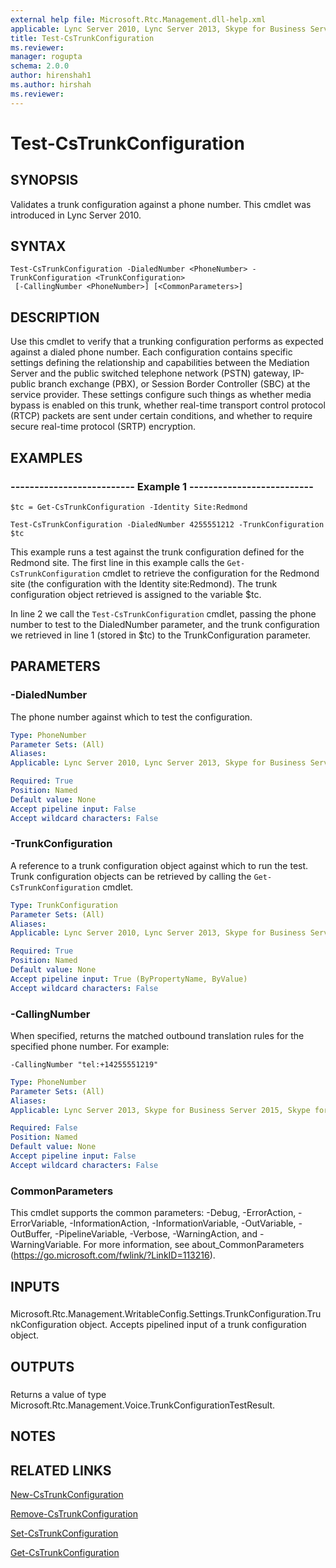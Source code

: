 ```yaml
---
external help file: Microsoft.Rtc.Management.dll-help.xml
applicable: Lync Server 2010, Lync Server 2013, Skype for Business Server 2015, Skype for Business Server 2019
title: Test-CsTrunkConfiguration
ms.reviewer: 
manager: rogupta
schema: 2.0.0
author: hirenshah1
ms.author: hirshah
ms.reviewer:
---
```


# Test-CsTrunkConfiguration

## SYNOPSIS
Validates a trunk configuration against a phone number.
This cmdlet was introduced in Lync Server 2010.


## SYNTAX

```
Test-CsTrunkConfiguration -DialedNumber <PhoneNumber> -TrunkConfiguration <TrunkConfiguration>
 [-CallingNumber <PhoneNumber>] [<CommonParameters>]
```

## DESCRIPTION
Use this cmdlet to verify that a trunking configuration performs as expected against a dialed phone number.
Each configuration contains specific settings defining the relationship and capabilities between the Mediation Server and the public switched telephone network (PSTN) gateway, IP-public branch exchange (PBX), or Session Border Controller (SBC) at the service provider.
These settings configure such things as whether media bypass is enabled on this trunk, whether real-time transport control protocol (RTCP) packets are sent under certain conditions, and whether to require secure real-time protocol (SRTP) encryption.


## EXAMPLES

### -------------------------- Example 1 --------------------------
```
$tc = Get-CsTrunkConfiguration -Identity Site:Redmond

Test-CsTrunkConfiguration -DialedNumber 4255551212 -TrunkConfiguration $tc
```

This example runs a test against the trunk configuration defined for the Redmond site.
The first line in this example calls the `Get-CsTrunkConfiguration` cmdlet to retrieve the configuration for the Redmond site (the configuration with the Identity site:Redmond).
The trunk configuration object retrieved is assigned to the variable $tc.

In line 2 we call the `Test-CsTrunkConfiguration` cmdlet, passing the phone number to test to the DialedNumber parameter, and the trunk configuration we retrieved in line 1 (stored in $tc) to the TrunkConfiguration parameter.


## PARAMETERS

### -DialedNumber
The phone number against which to test the configuration.

```yaml
Type: PhoneNumber
Parameter Sets: (All)
Aliases: 
Applicable: Lync Server 2010, Lync Server 2013, Skype for Business Server 2015, Skype for Business Server 2019

Required: True
Position: Named
Default value: None
Accept pipeline input: False
Accept wildcard characters: False
```

### -TrunkConfiguration
A reference to a trunk configuration object against which to run the test.
Trunk configuration objects can be retrieved by calling the `Get-CsTrunkConfiguration` cmdlet.

```yaml
Type: TrunkConfiguration
Parameter Sets: (All)
Aliases: 
Applicable: Lync Server 2010, Lync Server 2013, Skype for Business Server 2015, Skype for Business Server 2019

Required: True
Position: Named
Default value: None
Accept pipeline input: True (ByPropertyName, ByValue)
Accept wildcard characters: False
```

### -CallingNumber
When specified, returns the matched outbound translation rules for the specified phone number.
For example:

`-CallingNumber "tel:+14255551219"`

```yaml
Type: PhoneNumber
Parameter Sets: (All)
Aliases: 
Applicable: Lync Server 2013, Skype for Business Server 2015, Skype for Business Server 2019

Required: False
Position: Named
Default value: None
Accept pipeline input: False
Accept wildcard characters: False
```

### CommonParameters
This cmdlet supports the common parameters: -Debug, -ErrorAction, -ErrorVariable, -InformationAction, -InformationVariable, -OutVariable, -OutBuffer, -PipelineVariable, -Verbose, -WarningAction, and -WarningVariable. For more information, see about_CommonParameters (https://go.microsoft.com/fwlink/?LinkID=113216).

## INPUTS

###  
Microsoft.Rtc.Management.WritableConfig.Settings.TrunkConfiguration.TrunkConfiguration object.
Accepts pipelined input of a trunk configuration object.

## OUTPUTS

###  
Returns a value of type Microsoft.Rtc.Management.Voice.TrunkConfigurationTestResult.

## NOTES

## RELATED LINKS

[New-CsTrunkConfiguration](New-CsTrunkConfiguration.md)

[Remove-CsTrunkConfiguration](Remove-CsTrunkConfiguration.md)

[Set-CsTrunkConfiguration](Set-CsTrunkConfiguration.md)

[Get-CsTrunkConfiguration](Get-CsTrunkConfiguration.md)

